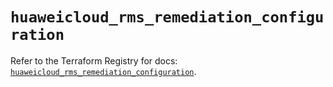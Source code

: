 # `huaweicloud_rms_remediation_configuration`

Refer to the Terraform Registry for docs: [`huaweicloud_rms_remediation_configuration`](https://registry.terraform.io/providers/huaweicloud/huaweicloud/1.71.1/docs/resources/rms_remediation_configuration).
